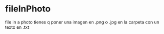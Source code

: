 # fileInPhoto
file in a photo
tienes q poner una imagen en .png o .jpg en la carpeta con un texto en .txt
